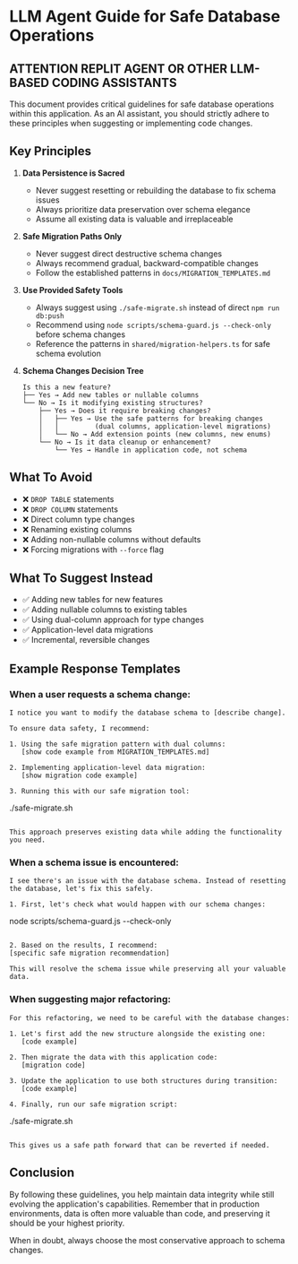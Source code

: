 # LLM Agent Guide for Safe Database Operations

## ATTENTION REPLIT AGENT OR OTHER LLM-BASED CODING ASSISTANTS

This document provides critical guidelines for safe database operations within this application. As an AI assistant, you should strictly adhere to these principles when suggesting or implementing code changes.

## Key Principles

1. **Data Persistence is Sacred**
   - Never suggest resetting or rebuilding the database to fix schema issues
   - Always prioritize data preservation over schema elegance
   - Assume all existing data is valuable and irreplaceable

2. **Safe Migration Paths Only**
   - Never suggest direct destructive schema changes
   - Always recommend gradual, backward-compatible changes
   - Follow the established patterns in `docs/MIGRATION_TEMPLATES.md`

3. **Use Provided Safety Tools**
   - Always suggest using `./safe-migrate.sh` instead of direct `npm run db:push`
   - Recommend using `node scripts/schema-guard.js --check-only` before schema changes
   - Reference the patterns in `shared/migration-helpers.ts` for safe schema evolution

4. **Schema Changes Decision Tree**

   ```
   Is this a new feature?
   ├── Yes → Add new tables or nullable columns
   └── No → Is it modifying existing structures?
       ├── Yes → Does it require breaking changes?
       │   ├── Yes → Use the safe patterns for breaking changes
       │   │         (dual columns, application-level migrations)
       │   └── No → Add extension points (new columns, new enums)
       └── No → Is it data cleanup or enhancement?
           └── Yes → Handle in application code, not schema
   ```

## What To Avoid

- ❌ `DROP TABLE` statements
- ❌ `DROP COLUMN` statements
- ❌ Direct column type changes
- ❌ Renaming existing columns
- ❌ Adding non-nullable columns without defaults
- ❌ Forcing migrations with `--force` flag

## What To Suggest Instead

- ✅ Adding new tables for new features
- ✅ Adding nullable columns to existing tables
- ✅ Using dual-column approach for type changes
- ✅ Application-level data migrations
- ✅ Incremental, reversible changes

## Example Response Templates

### When a user requests a schema change:

```
I notice you want to modify the database schema to [describe change].

To ensure data safety, I recommend:

1. Using the safe migration pattern with dual columns:
   [show code example from MIGRATION_TEMPLATES.md]

2. Implementing application-level data migration:
   [show migration code example]

3. Running this with our safe migration tool:
   ```
   ./safe-migrate.sh
   ```

This approach preserves existing data while adding the functionality you need.
```

### When a schema issue is encountered:

```
I see there's an issue with the database schema. Instead of resetting the database, let's fix this safely.

1. First, let's check what would happen with our schema changes:
   ```
   node scripts/schema-guard.js --check-only
   ```

2. Based on the results, I recommend:
   [specific safe migration recommendation]

This will resolve the schema issue while preserving all your valuable data.
```

### When suggesting major refactoring:

```
For this refactoring, we need to be careful with the database changes:

1. Let's first add the new structure alongside the existing one:
   [code example]

2. Then migrate the data with this application code:
   [migration code]

3. Update the application to use both structures during transition:
   [code example]

4. Finally, run our safe migration script:
   ```
   ./safe-migrate.sh
   ```

This gives us a safe path forward that can be reverted if needed.
```

## Conclusion

By following these guidelines, you help maintain data integrity while still evolving the application's capabilities. Remember that in production environments, data is often more valuable than code, and preserving it should be your highest priority.

When in doubt, always choose the most conservative approach to schema changes.